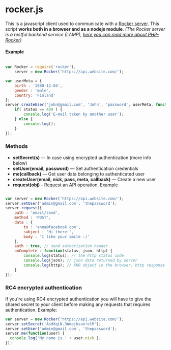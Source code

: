 rocker.js
=========

This is a javascript client used to communicate with a [Rocker server](https://github.com/victorjonsson/PHP-Rocker).
This script **works both in a browser and as a nodejs module**. *(The Rocker server is a restful backend service (LAMP), [here you can read more about PHP-Rocker](https://github.com/victorjonsson/PHP-Rocker))*

#### Example

```js

var Rocker = require('rocker'),
    server = new Rocker('https://api.website.com/');

var userMeta = {
    birth : '1980-12-04',
    gender : 'male',
    country: 'Finland'
};
server.createUser('john@gmail.com', 'John', 'password', userMeta, function(status, user) {
    if( status == 409 ) {
        console.log('E-mail taken by another user');
    } else {
        console.log();
    }
});

```

### Methods

- **setSecret(s)** — In case using encrypted authentication (more info below)
- **setUser(email, password)** — Set authentication credentials
- **me(callback)** — Get user data belonging to authenticated user
- **createUser(email, nick, pass, meta, callback)** — Create a new user
- **request(obj)** - Request an API operation. Example

```js

var server = new Rocker('https://api.website.com/');
server.setUser('admin@gmail.com', 'thepassword');
server.request({
    path : 'email/send',
    method : 'POST',
    data : {
        to : 'anna@facebook.com',
        subject : 'Hi there!',
        body : 'I like your smile :)'
    },
    auth : true, // send authorization header
    onComplete : function(status, json, http) {
        console.log(status); // the http status code
        console.log(json); // json data returned by server
        console.log(http); // XHR object in the browser, http response object in nodejs
    }
});

```

### RC4 encrypted authentication

If you're using RC4 encrypted authentication you will have to give the shared secret to
your client before making any requests that requires authentication. Example:

```js
var server = new Rocker('https://api.website.com/');
server.setSecret('AodXqLN.3Amejksao!elM');
server.setUser('admin@gmail.com', 'thepassword');
server.me(function(user) {
  console.log('My name is ' + user.nick );
});
```